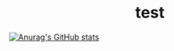 <h1 align="center">test</h1>

[![Anurag's GitHub stats](https://github-readme-stats.vercel.app/api?username=deadshxll&hide=contribs,prs,issues&theme=dark)](https://github.com/anuraghazra/github-readme-stats)

<!--
**deadshxll/deadshxll** is a ✨ _special_ ✨ repository because its `README.md` (this file) appears on your GitHub profile.

Here are some ideas to get you started:

- 🔭 I’m currently working on ...
- 🌱 I’m currently learning ...
- 👯 I’m looking to collaborate on ...
- 🤔 I’m looking for help with ...
- 💬 Ask me about ...
- 📫 How to reach me: ...
- 😄 Pronouns: ...
- ⚡ Fun fact: ...
-->
